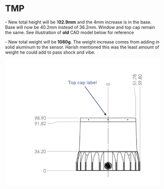 # TMP 


\- New total height will be 1**02.9mm** and the 4mm increase is in the base. Base will now be 40.2mm instead of 36.2mm. Window and top cap remain the same. See illustration of **old** CAD model below for reference

\- New total weight will be **1080g**. The weight increase comes from adding in solid aluminum to the sensor. Harish mentioned this was the least amount of weight he could add to pass shock and vibe.

![image.png](TMP.assets/unnamed.png)

